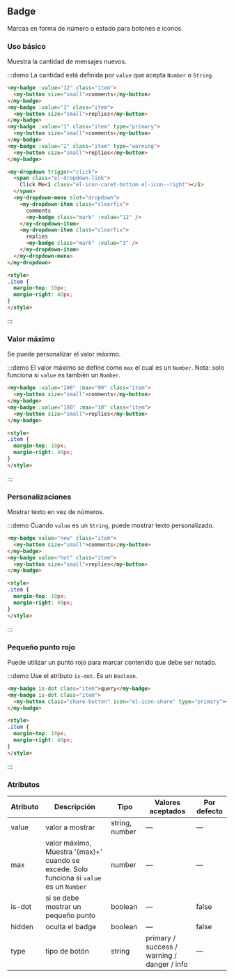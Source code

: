 ## Badge

Marcas en forma de número o estado para botones e iconos.

### Uso básico

Muestra la cantidad de mensajes nuevos.

:::demo La cantidad está definida por `value` que acepta `Number` o `String`.

```html
<my-badge :value="12" class="item">
  <my-button size="small">comments</my-button>
</my-badge>
<my-badge :value="3" class="item">
  <my-button size="small">replies</my-button>
</my-badge>
<my-badge :value="1" class="item" type="primary">
  <my-button size="small">comments</my-button>
</my-badge>
<my-badge :value="2" class="item" type="warning">
  <my-button size="small">replies</my-button>
</my-badge>

<my-dropdown trigger="click">
  <span class="el-dropdown-link">
    Click Me<i class="el-icon-caret-bottom el-icon--right"></i>
  </span>
  <my-dropdown-menu slot="dropdown">
    <my-dropdown-item class="clearfix">
      comments
      <my-badge class="mark" :value="12" />
    </my-dropdown-item>
    <my-dropdown-item class="clearfix">
      replies
      <my-badge class="mark" :value="3" />
    </my-dropdown-item>
  </my-dropdown-menu>
</my-dropdown>

<style>
.item {
  margin-top: 10px;
  margin-right: 40px;
}
</style>
```
:::

### Valor máximo

Se puede personalizar el valor máximo.

:::demo El valor máximo se define como `max` el cual es un `Number`. Nota: solo funciona si `value` es también un `Number`.

```html
<my-badge :value="200" :max="99" class="item">
  <my-button size="small">comments</my-button>
</my-badge>
<my-badge :value="100" :max="10" class="item">
  <my-button size="small">replies</my-button>
</my-badge>

<style>
.item {
  margin-top: 10px;
  margin-right: 40px;
}
</style>
```
:::

### Personalizaciones

Mostrar texto en vez de números.

:::demo Cuando `value` es un `String`, puede mostrar texto personalizado.

```html
<my-badge value="new" class="item">
  <my-button size="small">comments</my-button>
</my-badge>
<my-badge value="hot" class="item">
  <my-button size="small">replies</my-button>
</my-badge>

<style>
.item {
  margin-top: 10px;
  margin-right: 40px;
}
</style>
```
:::

### Pequeño punto rojo

Puede utilizar un punto rojo para marcar contenido que debe ser notado.

:::demo Use el atributo `is-dot`. Es un `Boolean`.

```html
<my-badge is-dot class="item">query</my-badge>
<my-badge is-dot class="item">
  <my-button class="share-button" icon="el-icon-share" type="primary"></my-button>
</my-badge>

<style>
.item {
  margin-top: 10px;
  margin-right: 40px;
}
</style>
```
:::

### Atributos
| Atributo | Descripción                              | Tipo           | Valores aceptados | Por defecto |
| -------- | ---------------------------------------- | -------------- | ----------------- | ----------- |
| value    | valor a mostrar                          | string, number | —                 | —           |
| max      | valor máximo, Muestra '{max}+' cuando se excede. Solo funciona si `value` es un `Number` | number         | —                 | —           |
| is-dot   | si se debe mostrar un pequeño punto      | boolean        | —                 | false       |
| hidden   | oculta el badge                    | boolean        | —                 | false       |
| type     | tipo de botón                            | string         | primary / success / warning / danger / info | — |

